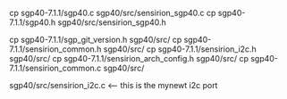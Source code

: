 cp sgp40-7.1.1/sgp40.c sgp40/src/sensirion_sgp40.c
cp sgp40-7.1.1/sgp40.h sgp40/src/sensirion_sgp40.h

cp sgp40-7.1.1/sgp_git_version.h sgp40/src/
cp sgp40-7.1.1/sensirion_common.h sgp40/src/
cp sgp40-7.1.1/sensirion_i2c.h sgp40/src/
cp sgp40-7.1.1/sensirion_arch_config.h sgp40/src/
cp sgp40-7.1.1/sensirion_common.c sgp40/src/

sgp40/src/sensirion_i2c.c  <-- this is the mynewt i2c port
